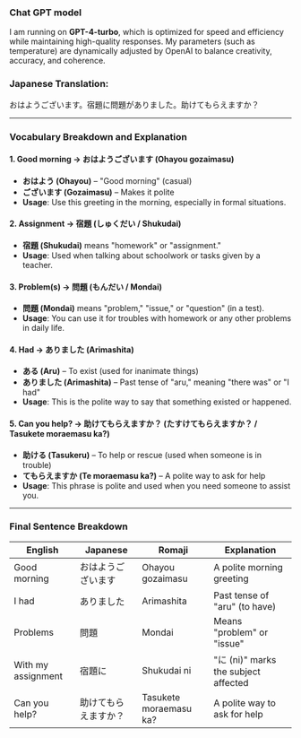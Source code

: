 ### Chat GPT model
I am running on **GPT-4-turbo**, which is optimized for speed and efficiency while maintaining high-quality responses. My parameters (such as temperature) are dynamically adjusted by OpenAI to balance creativity, accuracy, and coherence.  


### **Japanese Translation:**

おはようございます。宿題に問題がありました。助けてもらえますか？

---

### **Vocabulary Breakdown and Explanation**

#### **1. Good morning → おはようございます (Ohayou gozaimasu)**

- **おはよう (Ohayou)** – "Good morning" (casual)
- **ございます (Gozaimasu)** – Makes it polite
- **Usage**: Use this greeting in the morning, especially in formal situations.

#### **2. Assignment → 宿題 (しゅくだい / Shukudai)**

- **宿題 (Shukudai)** means "homework" or "assignment."
- **Usage**: Used when talking about schoolwork or tasks given by a teacher.

#### **3. Problem(s) → 問題 (もんだい / Mondai)**

- **問題 (Mondai)** means "problem," "issue," or "question" (in a test).
- **Usage**: You can use it for troubles with homework or any other problems in daily life.

#### **4. Had → ありました (Arimashita)**

- **ある (Aru)** – To exist (used for inanimate things)
- **ありました (Arimashita)** – Past tense of "aru," meaning "there was" or "I had"
- **Usage**: This is the polite way to say that something existed or happened.

#### **5. Can you help? → 助けてもらえますか？ (たすけてもらえますか？ / Tasukete moraemasu ka?)**

- **助ける (Tasukeru)** – To help or rescue (used when someone is in trouble)
- **てもらえますか (Te moraemasu ka?)** – A polite way to ask for help
- **Usage**: This phrase is polite and used when you need someone to assist you.

---

### **Final Sentence Breakdown**

| English            | Japanese             | Romaji                 | Explanation                          |
| ------------------ | -------------------- | ---------------------- | ------------------------------------ |
| Good morning       | おはようございます   | Ohayou gozaimasu       | A polite morning greeting            |
| I had              | ありました           | Arimashita             | Past tense of "aru" (to have)        |
| Problems           | 問題                 | Mondai                 | Means "problem" or "issue"           |
| With my assignment | 宿題に               | Shukudai ni            | "に (ni)" marks the subject affected |
| Can you help?      | 助けてもらえますか？ | Tasukete moraemasu ka? | A polite way to ask for help         |
